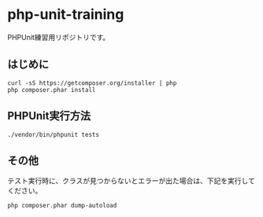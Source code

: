 # php-unit-training

PHPUnit練習用リポジトリです。

## はじめに

```
curl -sS https://getcomposer.org/installer | php
php composer.phar install
```

## PHPUnit実行方法

```
./vendor/bin/phpunit tests
```

## その他

テスト実行時に、クラスが見つからないとエラーが出た場合は、下記を実行してください。

```
php composer.phar dump-autoload
```
